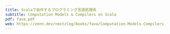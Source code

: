 ```yaml
---
title: Scalaで自作するプログラミング言語処理系
subtitle: Computation Models & Compilers on Scala
pdf: fava.pdf
web: https://zenn.dev/nextzlog/books/fava/Computation-Models-Compilers-on-Scala
---
```


